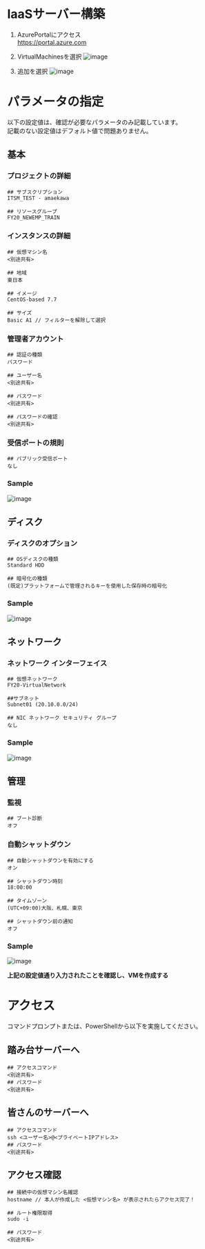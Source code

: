 # IaaSサーバー構築
1. AzurePortalにアクセス  
https://portal.azure.com

2. VirtualMachinesを選択
![image](https://user-images.githubusercontent.com/49776458/79406672-aa956a80-7fd2-11ea-9b45-408161702466.png)

3. 追加を選択
![image](https://user-images.githubusercontent.com/49776458/79406674-abc69780-7fd2-11ea-88bc-928d1a9a84fd.png)

# パラメータの指定
以下の設定値は、確認が必要なパラメータのみ記載しています。  
記載のない設定値はデフォルト値で問題ありません。

## 基本
### プロジェクトの詳細
```
## サブスクリプション
ITSM_TEST - amaekawa

## リソースグループ
FY20_NEWEMP_TRAIN
```
### インスタンスの詳細
```
## 仮想マシン名
<別途共有>

## 地域
東日本

## イメージ
CentOS-based 7.7

## サイズ
Basic A1 // フィルターを解除して選択
```
### 管理者アカウント
```
## 認証の種類
パスワード

## ユーザー名
<別途共有>

## パスワード
<別途共有>

## パスワードの確認
<別途共有>
```
### 受信ポートの規則
```
## パブリック受信ポート
なし
```
### Sample
![image](https://user-images.githubusercontent.com/49776458/79406677-aec18800-7fd2-11ea-8a63-0a819a191a2d.PNG)
## ディスク

### ディスクのオプション
```
## OSディスクの種類
Standard HDD

## 暗号化の種類
(既定)プラットフォームで管理されるキーを使用した保存時の暗号化
```
### Sample
![image](https://user-images.githubusercontent.com/49776458/79406682-af5a1e80-7fd2-11ea-842c-b443714ff973.png)
## ネットワーク

### ネットワーク インターフェイス
```
## 仮想ネットワーク
FY20-VirtualNetwork

##サブネット
Subnet01 (20.10.0.0/24)

## NIC ネットワーク セキュリティ グループ
なし
```
### Sample
![image](https://user-images.githubusercontent.com/49776458/79406684-aff2b500-7fd2-11ea-9c86-ff2281228493.png)
## 管理

### 監視
```
## ブート診断
オフ
```
### 自動シャットダウン
```
## 自動シャットダウンを有効にする
オン

## シャットダウン時刻
18:00:00

## タイムゾーン
(UTC+09:00)大阪、札幌、東京

## シャットダウン前の通知
オフ
```
### Sample
![image](https://user-images.githubusercontent.com/49776559/79420862-b4c86080-7ff4-11ea-9184-8545cb9dc104.png)

**上記の設定値通り入力されたことを確認し、VMを作成する**

# アクセス
コマンドプロンプトまたは、PowerShellから以下を実施してください。

## 踏み台サーバーへ
```
## アクセスコマンド
<別途共有>
## パスワード
<別途共有>
```

## 皆さんのサーバーへ
```
## アクセスコマンド
ssh <ユーザー名>@<プライベートIPアドレス>
## パスワード
<別途共有>
```

## アクセス確認
```
## 接続中の仮想マシン名確認
hostname // 本人が作成した <仮想マシン名> が表示されたらアクセス完了！

## ルート権限取得
sudo -i

## パスワード
<別途共有>
```
